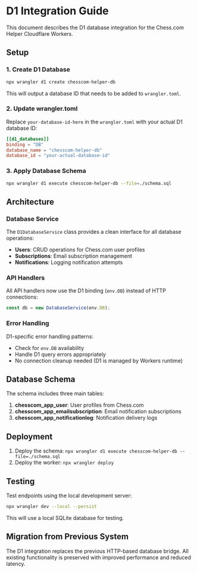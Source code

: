 # D1 Integration Guide

This document describes the D1 database integration for the Chess.com Helper Cloudflare Workers.

## Setup

### 1. Create D1 Database

```bash
npx wrangler d1 create chesscom-helper-db
```

This will output a database ID that needs to be added to `wrangler.toml`.

### 2. Update wrangler.toml

Replace `your-database-id-here` in the `wrangler.toml` with your actual D1 database ID:

```toml
[[d1_databases]]
binding = "DB"
database_name = "chesscom-helper-db" 
database_id = "your-actual-database-id"
```

### 3. Apply Database Schema

```bash
npx wrangler d1 execute chesscom-helper-db --file=./schema.sql
```

## Architecture

### Database Service

The `D1DatabaseService` class provides a clean interface for all database operations:

- **Users**: CRUD operations for Chess.com user profiles
- **Subscriptions**: Email subscription management  
- **Notifications**: Logging notification attempts

### API Handlers

All API handlers now use the D1 binding (`env.DB`) instead of HTTP connections:

```javascript
const db = new DatabaseService(env.DB);
```

### Error Handling

D1-specific error handling patterns:
- Check for `env.DB` availability
- Handle D1 query errors appropriately
- No connection cleanup needed (D1 is managed by Workers runtime)

## Database Schema

The schema includes three main tables:

1. **chesscom_app_user**: User profiles from Chess.com
2. **chesscom_app_emailsubscription**: Email notification subscriptions
3. **chesscom_app_notificationlog**: Notification delivery logs

## Deployment

1. Deploy the schema: `npx wrangler d1 execute chesscom-helper-db --file=./schema.sql`
2. Deploy the worker: `npx wrangler deploy`

## Testing

Test endpoints using the local development server:

```bash
npx wrangler dev --local --persist
```

This will use a local SQLite database for testing.

## Migration from Previous System

The D1 integration replaces the previous HTTP-based database bridge. All existing functionality is preserved with improved performance and reduced latency.